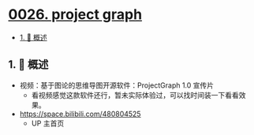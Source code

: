 # [0026. project graph](https://github.com/Tdahuyou/TNotes.notes/tree/main/notes/0026.%20project%20graph)

<!-- region:toc -->

- [1. 📝 概述](#1--概述)

<!-- endregion:toc -->

## 1. 📝 概述

<BilibiliOutsidePlayer id="BV1W4k7YqEgU" />

- 视频：基于图论的思维导图开源软件：ProjectGraph 1.0 宣传片
  - 看视频感觉这款软件还行，暂未实际体验过，可以找时间装一下看看效果。
- https://space.bilibili.com/480804525
  - UP 主首页
